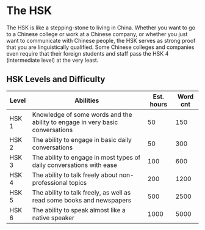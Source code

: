 # The HSK
The HSK is like a stepping-stone to living in China. Whether you want to go to a Chinese college or work at a Chinese company, or whether you just want to communicate with Chinese people, the HSK serves as strong proof that you are linguistically qualified. Some Chinese colleges and companies even require that their foreign students and staff pass the HSK 4 (intermediate level) at the very least.

## HSK Levels and Difficulty

| Level | Abilities | Est. hours | Word cnt | 
| ----- | --------- | ---------- | ---------------- |
| HSK 1 | Knowledge of some words and the ability to engage in very basic conversations | 50 | 150 |
| HSK 2 | The ability to engage in basic daily conversations | 50 | 300 |
| HSK 3 | The ability to engage in most types of daily conversations with ease | 100 | 600 |
| HSK 4 | The ability to talk freely about non-professional topics | 200 | 1200 |
| HSK 5 | The ability to talk freely, as well as read some books and newspapers | 500 | 2500 |
| HSK 6 | The ability to speak almost like a native speaker | 1000 | 5000 |